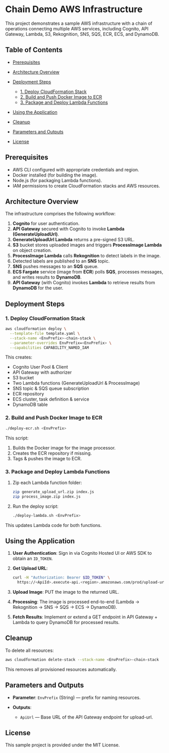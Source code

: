 # Chain Demo AWS Infrastructure

This project demonstrates a sample AWS infrastructure with a chain of operations connecting multiple AWS services, including Cognito, API Gateway, Lambda, S3, Rekognition, SNS, SQS, ECR, ECS, and DynamoDB.

## Table of Contents

* [Prerequisites](#prerequisites)
* [Architecture Overview](#architecture-overview)
* [Deployment Steps](#deployment-steps)

  * [1. Deploy CloudFormation Stack](#1-deploy-cloudformation-stack)
  * [2. Build and Push Docker Image to ECR](#2-build-and-push-docker-image-to-ecr)
  * [3. Package and Deploy Lambda Functions](#3-package-and-deploy-lambda-functions)
* [Using the Application](#using-the-application)
* [Cleanup](#cleanup)
* [Parameters and Outputs](#parameters-and-outputs)
* [License](#license)

## Prerequisites

* AWS CLI configured with appropriate credentials and region.
* Docker installed (for building the image).
* Node.js (for packaging Lambda functions).
* IAM permissions to create CloudFormation stacks and AWS resources.

## Architecture Overview

The infrastructure comprises the following workflow:

1. **Cognito** for user authentication.
2. **API Gateway** secured with Cognito to invoke **Lambda (GenerateUploadUrl)**.
3. **GenerateUploadUrl Lambda** returns a pre-signed S3 URL.
4. **S3** bucket stores uploaded images and triggers **ProcessImage Lambda** on object creation.
5. **ProcessImage Lambda** calls **Rekognition** to detect labels in the image.
6. Detected labels are published to an **SNS** topic.
7. **SNS** pushes messages to an **SQS** queue.
8. **ECS Fargate** service (image from **ECR**) polls **SQS**, processes messages, and writes results to **DynamoDB**.
9. **API Gateway** (with Cognito) invokes **Lambda** to retrieve results from **DynamoDB** for the user.

## Deployment Steps

### 1. Deploy CloudFormation Stack

```bash
aws cloudformation deploy \
  --template-file template.yaml \
  --stack-name <EnvPrefix>-chain-stack \
  --parameter-overrides EnvPrefix=<EnvPrefix> \
  --capabilities CAPABILITY_NAMED_IAM
```

This creates:

* Cognito User Pool & Client
* API Gateway with authorizer
* S3 bucket
* Two Lambda functions (GenerateUploadUrl & ProcessImage)
* SNS topic & SQS queue subscription
* ECR repository
* ECS cluster, task definition & service
* DynamoDB table

### 2. Build and Push Docker Image to ECR

```bash
./deploy-ecr.sh <EnvPrefix>
```

This script:

1. Builds the Docker image for the image processor.
2. Creates the ECR repository if missing.
3. Tags & pushes the image to ECR.

### 3. Package and Deploy Lambda Functions

1. Zip each Lambda function folder:

   ```bash
   zip generate_upload_url.zip index.js
   zip process_image.zip index.js
   ```
2. Run the deploy script:

   ```bash
   ./deploy-lambda.sh <EnvPrefix>
   ```

This updates Lambda code for both functions.

## Using the Application

1. **User Authentication**: Sign in via Cognito Hosted UI or AWS SDK to obtain an `ID_TOKEN`.
2. **Get Upload URL**:

   ```bash
   curl -H "Authorization: Bearer $ID_TOKEN" \
     https://<ApiId>.execute-api.<region>.amazonaws.com/prod/upload-url
   ```
3. **Upload Image**: PUT the image to the returned URL.
4. **Processing**: The image is processed end-to-end (Lambda → Rekognition → SNS → SQS → ECS → DynamoDB).
5. **Fetch Results**: Implement or extend a GET endpoint in API Gateway + Lambda to query DynamoDB for processed results.

## Cleanup

To delete all resources:

```bash
aws cloudformation delete-stack --stack-name <EnvPrefix>-chain-stack
```

This removes all provisioned resources automatically.

## Parameters and Outputs

* **Parameter**: `EnvPrefix` (String) — prefix for naming resources.

* **Outputs**:

  * `ApiUrl` — Base URL of the API Gateway endpoint for upload-url.

## License

This sample project is provided under the MIT License.
